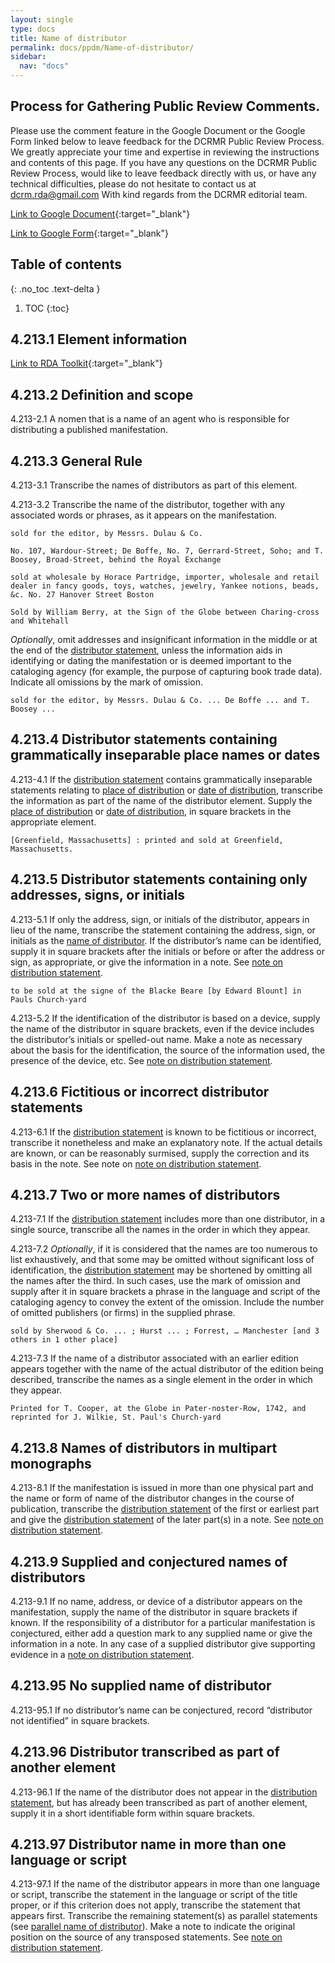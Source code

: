 ```yaml
---
layout: single
type: docs
title: Name of distributor
permalink: docs/ppdm/Name-of-distributor/
sidebar:
  nav: "docs"
---
```


## Process for Gathering Public Review Comments.
Please use the comment feature in the Google Document or the Google Form linked below to leave feedback for the DCRMR Public Review Process.  We greatly appreciate your time and expertise in reviewing the instructions and contents of this page.  If you have any questions on the DCRMR Public Review Process, would like to leave feedback directly with us, or have any technical difficulties, please do not hesitate to contact us at dcrm.rda@gmail.com  With kind regards from the DCRMR editorial team.

[Link to Google Document](https://docs.google.com/document/d/1O9sOVfoiwhI8G-E4jUzc-w3BVymnMd3ZEPdEFbc1-ww/edit#){:target="_blank"}

[Link to Google Form](https://docs.google.com/forms/d/e/1FAIpQLSdNtJkbY1mngdTcvCoB7zZcpaIuuKHvlbyiidP-QunDy14VcQ/viewform){:target="_blank"}

## Table of contents
{: .no_toc .text-delta }

1. TOC
{:toc}

## 4.213.1 Element information

[Link to RDA Toolkit](https://beta.rdatoolkit.org/Content/Index?externalId=en-US_ala-d34564b0-6a8a-384f-b966-a9638b234d89){:target="_blank"}

## 4.213.2 Definition and scope

<a name="4.213-2.1">4.213-2.1</a> A nomen that is a name of an agent who is responsible for distributing a published manifestation.

## 4.213.3 General Rule

<a name="4.213-3.1">4.213-3.1</a> Transcribe the names of distributors as part of this element.

<a name="4.213-3.2">4.213-3.2</a> Transcribe the name of the distributor, together with any associated words or phrases, as it appears on the manifestation.

```sold for the editor, by Messrs. Dulau & Co.```

```No. 107, Wardour-Street; De Boffe, No. 7, Gerrard-Street, Soho; and T. Boosey, Broad-Street, behind the Royal Exchange```

```sold at wholesale by Horace Partridge, importer, wholesale and retail dealer in fancy goods, toys, watches, jewelry, Yankee notions, beads, &c. No. 27 Hanover Street Boston```

```Sold by William Berry, at the Sign of the Globe between Charing-cross and Whitehall```

*Optionally*, omit addresses and insignificant information in the middle or at the end of the [distributor statement](/DCRM/docs/ppdm/Distributor-statement/), unless the information aids in identifying or dating the manifestation or is deemed important to the cataloging agency (for example, the purpose of capturing book trade data). Indicate all omissions by the mark of omission.

```sold for the editor, by Messrs. Dulau & Co. ... De Boffe ... and T. Boosey ...```

## 4.213.4 Distributor statements containing grammatically inseparable place names or dates

<a name="4.213-4.1">4.213-4.1</a> If the [distribution statement](/DCRMR/docs/ppdm/Distribution-statement/) contains grammatically inseparable statements relating to [place of distribution](/DCRM/docs/ppdm/Place-of-distribution/) or [date of distribution](/DCRM/docs/ppdm/Date-of-distribution/), transcribe the information as part of the name of the distributor element. Supply the [place of distribution](/DCRM/docs/ppdm/Place-of-distribution/) or [date of distribution](/DCRM/docs/ppdm/Date-of-distribution/), in square brackets in the appropriate element.

```[Greenfield, Massachusetts] : printed and sold at Greenfield, Massachusetts.```

## 4.213.5 Distributor statements containing only addresses, signs, or initials

<a name="4.213-5.1">4.213-5.1</a>  If only the address, sign, or initials of the distributor, appears in lieu of the name, transcribe the statement containing the address, sign, or initials as the [name of distributor](/DCRM/docs/ppdm/Name-of-distributor/). If the distributor’s name can be identified, supply it in square brackets after the initials or before or after the address or sign, as appropriate, or give the information in a note. See [note on distribution statement](/DCRM/docs/ppdm/Note-on-distribution-statement/).

```to be sold at the signe of the Blacke Beare [by Edward Blount] in Pauls Church-yard```

<a name="4.213-5.2">4.213-5.2</a>  If the identification of the distributor is based on a device, supply the name of the distributor in square brackets, even if the device includes the distributor’s initials or spelled-out name. Make a note as necessary about the basis for the identification, the source of the information used, the presence of the device, etc. See [note on distribution statement](/DCRM/docs/ppdm/Note-on-distribution-statement/).

## 4.213.6 Fictitious or incorrect distributor statements

<a name="4.213-6.1">4.213-6.1</a> If the [distribution statement](/DCRMR/docs/ppdm/Distribution-statement/) is known to be fictitious or incorrect, transcribe it nonetheless and make an explanatory note. If the actual details are known, or can be reasonably surmised, supply the correction and its basis in the note. See note on [note on distribution statement](/DCRM/docs/ppdm/Note-on-distribution-statement/).

## 4.213.7 Two or more names of distributors

<a name="4.213-7.1">4.213-7.1</a> If the [distribution statement](/DCRMR/docs/ppdm/Distribution-statement/) includes more than one distributor, in a single source, transcribe all the names in the order in which they appear.

<a name="4.213-7.2">4.213-7.2</a> *Optionally*, if it is considered that the names are too numerous to list exhaustively, and that some may be omitted without significant loss of identification, the [distribution statement](/DCRMR/docs/ppdm/Distribution-statement/) may be shortened by omitting all the names after the third. In such cases, use the mark of omission and supply after it in square brackets a phrase in the language and script of the cataloging agency to convey the extent of the omission. Include the number of omitted publishers (or firms) in the supplied phrase.

```sold by Sherwood & Co. ... ; Hurst ... ; Forrest, … Manchester [and 3 others in 1 other place]```

<a name="4.213-7.3">4.213-7.3</a> If the name of a distributor associated with an earlier edition appears together with the name of the actual distributor of the edition being described, transcribe the names as a single element in the order in which they appear.

```Printed for T. Cooper, at the Globe in Pater-noster-Row, 1742, and reprinted for J. Wilkie, St. Paul's Church-yard```

## 4.213.8 Names of distributors in multipart monographs

<a name="4.213-8.1">4.213-8.1</a> If the manifestation is issued in more than one physical part and the name or form of name of the  distributor changes in the course of publication, transcribe the [distribution statement](/DCRMR/docs/ppdm/Distribution-statement/) of the first or earliest part and give the [distribution statement](/DCRMR/docs/ppdm/Distribution-statement/) of the later part(s) in a note. See [note on distribution statement](/DCRM/docs/ppdm/Note-on-distribution-statement/).

## 4.213.9 Supplied and conjectured names of distributors

<a name="4.213-9.1">4.213-9.1</a> If no name, address, or device of a distributor appears on the manifestation, supply the name of the distributor in square brackets if known. If the responsibility of a distributor for a particular manifestation is conjectured, either add a question mark to any supplied name or give the information in a note. In any case of a supplied distributor give supporting evidence in a [note on distribution statement](/DCRM/docs/ppdm/Note-on-distribution-statement/).

## 4.213.95 No supplied name of distributor

<a name="4.213-95.1">4.213-95.1</a> If no distributor’s name can be conjectured, record  “distributor not identified” in square brackets.

## 4.213.96 Distributor transcribed as part of another element 

<a name="4.213-96.1">4.213-96.1</a> If the name of the distributor does not appear in the [distribution statement](/DCRMR/docs/ppdm/Distribution-statement/), but has already been transcribed as part of another element, supply it in a short identifiable form within square brackets.

## 4.213.97 Distributor name in more than one language or script

<a name="4.213-97.1">4.213-97.1</a> If the name of the  distributor appears in more than one language or script, transcribe the statement in the language or script of the title proper, or if this criterion does not apply, transcribe the statement that appears first. Transcribe the remaining statement(s) as parallel statements (see [parallel name of distributor](/DCRM/docs/ppdm/Parallel-name-of-distributor/)). Make a note to indicate the original position on the source of any transposed statements. See [note on distribution statement](/DCRM/docs/Note-on-distribution-statement/).


